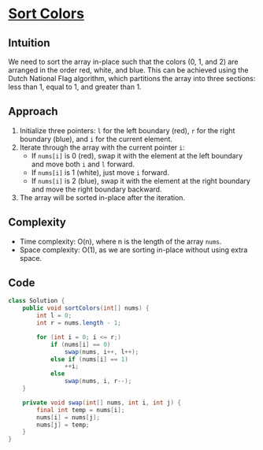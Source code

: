
# [Sort Colors](https://leetcode.com/problems/sort-colors/description/?envType=daily-question&envId=2024-06-12)

## Intuition
We need to sort the array in-place such that the colors (0, 1, and 2) are arranged in the order red, white, and blue. This can be achieved using the Dutch National Flag algorithm, which partitions the array into three sections: less than 1, equal to 1, and greater than 1.

## Approach
1. Initialize three pointers: `l` for the left boundary (red), `r` for the right boundary (blue), and `i` for the current element.
2. Iterate through the array with the current pointer `i`:
   - If `nums[i]` is 0 (red), swap it with the element at the left boundary and move both `i` and `l` forward.
   - If `nums[i]` is 1 (white), just move `i` forward.
   - If `nums[i]` is 2 (blue), swap it with the element at the right boundary and move the right boundary backward.
3. The array will be sorted in-place after the iteration.

## Complexity
- Time complexity: O(n), where n is the length of the array `nums`.
- Space complexity: O(1), as we are sorting in-place without using extra space.

## Code
```java
class Solution {
    public void sortColors(int[] nums) {
        int l = 0;
        int r = nums.length - 1;

        for (int i = 0; i <= r;)
            if (nums[i] == 0)
                swap(nums, i++, l++);
            else if (nums[i] == 1)
                ++i;
            else
                swap(nums, i, r--);
    }

    private void swap(int[] nums, int i, int j) {
        final int temp = nums[i];
        nums[i] = nums[j];
        nums[j] = temp;
    }
}
